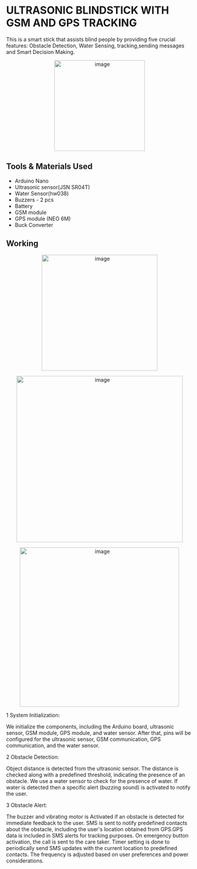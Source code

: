 # ULTRASONIC BLINDSTICK WITH GSM AND GPS TRACKING
This is a smart stick that assists blind people by providing five crucial features: Obstacle Detection, Water Sensing, tracking,sending messages and  Smart Decision Making.  




<p align="center">
  <img width="245" alt="image" src="https://github.com/Elbina-Paudel/Ultrasonic-Blindstick-with-GSM-and-GPS-tracking/assets/120787628/267e85a0-ee91-42a9-bd80-02e56e85a66e">

</p>


## Tools & Materials Used
* Arduino Nano
* Ultrasonic sensor(JSN SR04T)
* Water Sensor(hw038)
* Buzzers - 2 pcs
* Battery
* GSM module
* GPS module (NEO 6M)
* Buck Converter



## Working 
<p align="center">
<img width="313" alt="image" src="https://github.com/Elbina-Paudel/Ultrasonic-Blindstick-with-GSM-and-GPS-tracking/assets/120787628/422250c7-044c-425b-8a15-dfec50372121">
  </p>
 

<p align="center">
<img width="449" alt="image" src="https://github.com/Elbina-Paudel/Ultrasonic-Blindstick-with-GSM-and-GPS-tracking/assets/120787628/f6a76ba1-fbbc-4a3c-a31d-9e44b3b7d3b4">
  </p>
  
  <p align="center">
<img width="430" alt="image" src="https://github.com/Elbina-Paudel/Ultrasonic-Blindstick-with-GSM-and-GPS-tracking/assets/120787628/7fa6d401-e6fa-481e-a112-ba6818a5111d">
  </p>







1 System Initialization:

We initialize the components, including the Arduino board, ultrasonic sensor, GSM module, GPS module, and water sensor. After that, pins will be configured for the ultrasonic sensor, GSM communication, GPS communication, and the water sensor.

2 Obstacle Detection:

Object distance is detected from the ultrasonic sensor. The distance is checked along with a predefined threshold, indicating the presence of an obstacle. We use a water sensor to check for the presence of water. If water is detected then a specific alert (buzzing sound) is activated to notify the user.

3 Obstacle Alert:

The buzzer and vibrating motor is Activated if an obstacle is detected for immediate feedback to the user. SMS is sent to notify predefined contacts about the obstacle, including the user's location obtained from GPS.GPS data is included in SMS alerts for tracking purposes. On emergency button activation, the call is sent to the care taker. Timer setting is done to periodically send SMS updates with the current location to predefined contacts. The frequency is adjusted based on user preferences and power considerations.
